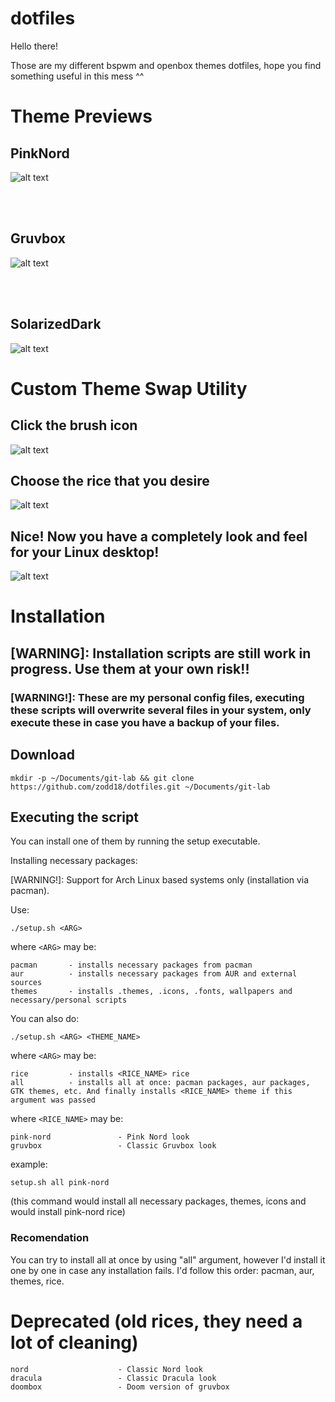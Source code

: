 # dotfiles

Hello there!

Those are my different bspwm and openbox themes dotfiles, hope you find something useful in this mess ^^

# Theme Previews

## PinkNord
![alt text](screenshots/PinkNord.png)

<br/><br/>

## Gruvbox
![alt text](screenshots/Gruvbox.png)

<br/><br/>

## SolarizedDark
![alt text](screenshots/SolarizedDark.png)

# Custom Theme Swap Utility

## Click the brush icon
![alt text](./screenshots/brush_.jpg)

## Choose the rice that you desire
![alt text](screenshots/theme-swap-showcase.png)

## Nice! Now you have a completely look and feel for your Linux desktop!
![alt text](screenshots/theme-swap-showcase-2.png)

# Installation

## [WARNING]: Installation scripts are still work in progress. Use them at your own risk!!
### [WARNING!]: These are my personal config files, executing these scripts will overwrite several files in your system, only execute these in case you have a backup of your files.

## Download
```
mkdir -p ~/Documents/git-lab && git clone https://github.com/zodd18/dotfiles.git ~/Documents/git-lab
```

## Executing the script
You can install one of them by running the setup executable.

Installing necessary packages:

[WARNING!]: Support for Arch Linux based systems only (installation via pacman).

Use:

```shell
./setup.sh <ARG> 
```

where 
```<ARG>```
may be:

```
pacman       - installs necessary packages from pacman
aur          - installs necessary packages from AUR and external sources
themes       - installs .themes, .icons, .fonts, wallpapers and necessary/personal scripts
```

You can also do:


```shell
./setup.sh <ARG> <THEME_NAME>
```

where 
```<ARG>```
may be:

```
rice         - installs <RICE_NAME> rice
all          - installs all at once: pacman packages, aur packages, GTK themes, etc. And finally installs <RICE_NAME> theme if this argument was passed
```

where 
```<RICE_NAME>```
may be:

```
pink-nord               - Pink Nord look
gruvbox                 - Classic Gruvbox look
```

example:

```
setup.sh all pink-nord
```
(this command would install all necessary packages, themes, icons and would install pink-nord rice)

### Recomendation
You can try to install all at once by using "all" argument, however I'd install it one by one in case any installation fails. 
I'd follow this order: pacman, aur, themes, rice.

# Deprecated (old rices, they need a lot of cleaning)
```
nord                    - Classic Nord look
dracula                 - Classic Dracula look
doombox                 - Doom version of gruvbox
```

